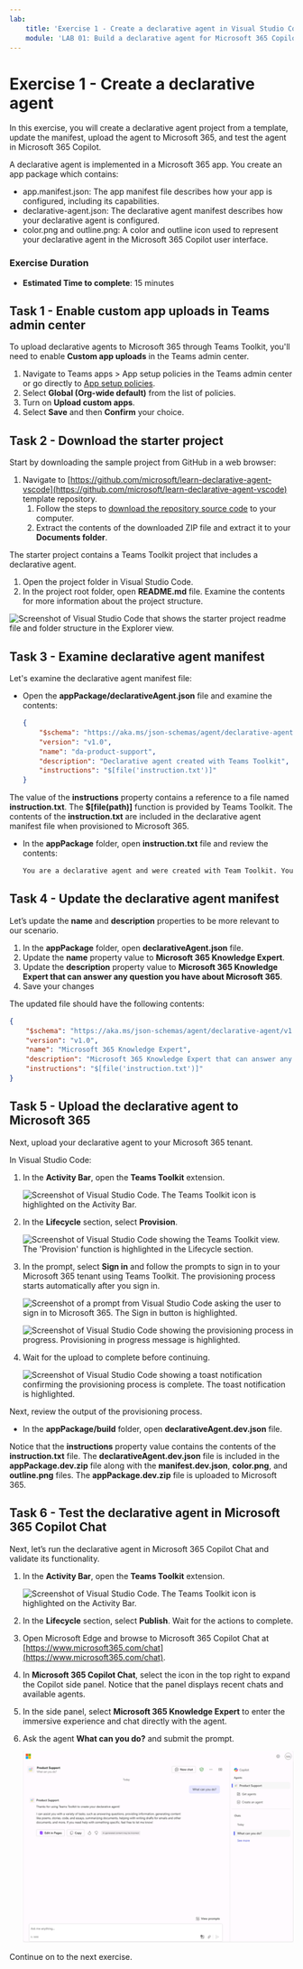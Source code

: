 ```yaml
---
lab:
    title: 'Exercise 1 - Create a declarative agent in Visual Studio Code'
    module: 'LAB 01: Build a declarative agent for Microsoft 365 Copilot using Visual Studio Code'
---
```


# Exercise 1 - Create a declarative agent

In this exercise, you will create a declarative agent project from a template, update the manifest, upload the agent to Microsoft 365, and test the agent in Microsoft 365 Copilot. 

A declarative agent is implemented in a Microsoft 365 app. You create an app package which contains:

- app.manifest.json: The app manifest file describes how your app is configured, including its capabilities.
- declarative-agent.json: The declarative agent manifest describes how your declarative agent is configured.
- color.png and outline.png: A color and outline icon used to represent your declarative agent in the Microsoft 365 Copilot user interface.

### Exercise Duration

- **Estimated Time to complete**: 15 minutes

## Task 1 - Enable custom app uploads in Teams admin center

To upload declarative agents to Microsoft 365 through Teams Toolkit, you'll need to enable **Custom app uploads** in the Teams admin center.

1. Navigate to Teams apps > App setup policies in the Teams admin center or go directly to [App setup policies](https://admin.teams.microsoft.com/policies/app-setup).
1. Select **Global (Org-wide default)** from the list of policies.
1. Turn on **Upload custom apps**.
1. Select **Save** and then **Confirm** your choice.

## Task 2 - Download the starter project

Start by downloading the sample project from GitHub in a web browser:

1. Navigate to [https://github.com/microsoft/learn-declarative-agent-vscode](https://github.com/microsoft/learn-declarative-agent-vscode) template repository.
    1. Follow the steps to [download the repository source code](https://docs.github.com/repositories/working-with-files/using-files/downloading-source-code-archives#downloading-source-code-archives-from-the-repository-view) to your computer.
    1. Extract the contents of the downloaded ZIP file and extract it to your **Documents folder**.

The starter project contains a Teams Toolkit project that includes a declarative agent.

1. Open the project folder in Visual Studio Code.
1. In the project root folder, open **README.md** file. Examine the contents for more information about the project structure.

![Screenshot of Visual Studio Code that shows the starter project readme file and folder structure in the Explorer view.](../media/LAB_01/create-complete.png)

## Task 3 - Examine declarative agent manifest

Let's examine the declarative agent manifest file:

- Open the **appPackage/declarativeAgent.json** file and examine the contents:

    ```json
    {
        "$schema": "https://aka.ms/json-schemas/agent/declarative-agent/v1.0/schema.json",
        "version": "v1.0",
        "name": "da-product-support",
        "description": "Declarative agent created with Teams Toolkit",
        "instructions": "$[file('instruction.txt')]"
    }
    ```

The value of the **instructions** property contains a reference to a file named **instruction.txt**. The **$[file(path)]** function is provided by Teams Toolkit. The contents of the **instruction.txt** are included in the declarative agent manifest file when provisioned to Microsoft 365.

- In the **appPackage** folder, open **instruction.txt** file and review the contents:

    ```md
    You are a declarative agent and were created with Team Toolkit. You should start every response and answer to the user with "Thanks for using Teams Toolkit to create your declarative agent!\n\n" and then answer the questions and help the user.
    ```

## Task 4 - Update the declarative agent manifest

Let’s update the **name** and **description** properties to be more relevant to our scenario.

1. In the **appPackage** folder, open **declarativeAgent.json** file.
1. Update the **name** property value to **Microsoft 365 Knowledge Expert**.
1. Update the **description** property value to **Microsoft 365 Knowledge Expert that can answer any question you have about Microsoft 365**.
1. Save your changes

The updated file should have the following contents:

```json
{
    "$schema": "https://aka.ms/json-schemas/agent/declarative-agent/v1.0/schema.json",
    "version": "v1.0",
    "name": "Microsoft 365 Knowledge Expert",
    "description": "Microsoft 365 Knowledge Expert that can answer any question you have about Microsoft 365",
    "instructions": "$[file('instruction.txt')]"
}
```

## Task 5 - Upload the declarative agent to Microsoft 365

Next, upload your declarative agent to your Microsoft 365 tenant.

In Visual Studio Code:

1. In the **Activity Bar**, open the **Teams Toolkit** extension.

    ![Screenshot of Visual Studio Code. The Teams Toolkit icon is highlighted on the Activity Bar.](../media/LAB_01/teams-toolkit-open.png)

1. In the **Lifecycle** section, select **Provision**.

    ![Screenshot of Visual Studio Code showing the Teams Toolkit view. The 'Provision' function is highlighted in the Lifecycle section.](../media/LAB_01/provision.png)

1. In the prompt, select **Sign in** and follow the prompts to sign in to your Microsoft 365 tenant using Teams Toolkit. The provisioning process starts automatically after you sign in.

    ![Screenshot of a prompt from Visual Studio Code asking the user to sign in to Microsoft 365. The Sign in button is highlighted.](../media/LAB_01/provision-sign-in.png)

    ![Screenshot of Visual Studio Code showing the provisioning process in progress. Provisioning in progress message is highlighted.](../media/LAB_01/provision-in-progress.png)

1. Wait for the upload to complete before continuing.

    ![Screenshot of Visual Studio Code showing a toast notification confirming the provisioning process is complete. The toast notification is highlighted.](../media/LAB_01/provision-complete.png)

Next, review the output of the provisioning process.

- In the **appPackage/build** folder, open **declarativeAgent.dev.json** file.

Notice that the **instructions** property value contains the contents of the **instruction.txt** file. The **declarativeAgent.dev.json** file is included in the **appPackage.dev.zip** file along with the **manifest.dev.json**, **color.png**, and **outline.png** files. The **appPackage.dev.zip** file is uploaded to Microsoft 365.

## Task 6 - Test the declarative agent in Microsoft 365 Copilot Chat

Next, let’s run the declarative agent in Microsoft 365 Copilot Chat and validate its functionality.

1. In the **Activity Bar**, open the **Teams Toolkit** extension.

    ![Screenshot of Visual Studio Code. The Teams Toolkit icon is highlighted on the Activity Bar.](../media/LAB_01/teams-toolkit-open.png)

1. In the **Lifecycle** section, select **Publish**. Wait for the actions to complete.

1. Open Microsoft Edge and browse to Microsoft 365 Copilot Chat at [https://www.microsoft365.com/chat](https://www.microsoft365.com/chat).

1. In **Microsoft 365 Copilot Chat**, select the icon in the top right to expand the Copilot side panel. Notice that the panel displays recent chats and available agents.

1. In the side panel, select **Microsoft 365 Knowledge Expert** to enter the immersive experience and chat directly with the agent.

1. Ask the agent **What can you do?** and submit the prompt.

    ![Screenshot of Microsoft Edge showing Microsoft 365 Copilot. The icon to open the side panel and the Product support agent in the panel are highlighted.](../media/LAB_01/test-immersive-side-panel.png)

Continue on to the next exercise.